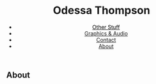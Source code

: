 	
<head>
	<title> Odessa Emmanuelle Thompson </title>
	<link rel="stylesheet" type="text/css" href="main.css">
<head>
	
<header>
	<h1>Odessa Thompson</h1>
	<div class="navigation">	
		<nav>
			<ul>
				<li><a style="color:black;" href="news.asp"> Other Stuff </a></li>
  				<li><a href="news.asp">Graphics & Audio</a></li>
  				<li><a href="contact.asp">Contact</a></li>
  				<li><a href="about.asp">About</a></li>
			</ul>
		</nav>
	</div>

</header>

<body>
    <h2 class="textmain">About</h2>
</body>



